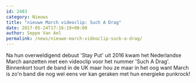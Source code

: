 ```yaml
---
id: 2483
category: Nieuws
title: "nieuwe March videoclip: Such A Drag"
date: 2017-05-24T17:16:19+00:00
author: Seppe Van Ael
permalink: /news/nieuwe-march-videoclip-suck-a-drag/
---
```

Na hun overweldigend debuut 'Stay Put' uit 2016 kwam het Nederlandse March aanzetten met een videoclip voor het nummer 'Such A Drag'. Binnenkort tourt de band in de UK maar hou ze maar in het oog want March is zo'n band die nog wel eens ver kan geraken met hun energieke punkrock!
